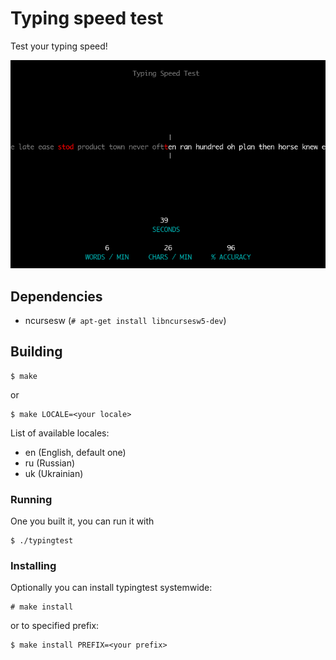 # Typing speed test
Test your typing speed!

![Screenshot](/.github/assets/screenshot.png?raw=true "Screenshot")

## Dependencies
 - ncursesw (`# apt-get install libncursesw5-dev`)

## Building
```
$ make
```
or
```
$ make LOCALE=<your locale>
```
List of available locales:
 - en (English, default one)
 - ru (Russian)
 - uk (Ukrainian)

### Running
One you built it, you can run it with
```
$ ./typingtest
```

### Installing
Optionally you can install typingtest systemwide:
```
# make install
```
or to specified prefix:
```
$ make install PREFIX=<your prefix>
```
